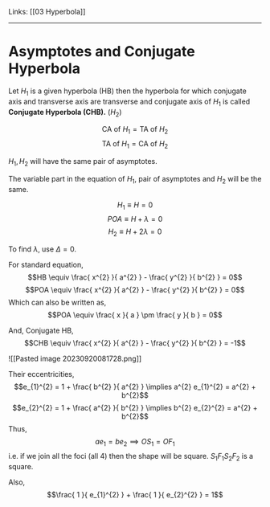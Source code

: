 Links: [[03 Hyperbola]]
___
# Asymptotes and Conjugate Hyperbola 
Let $H_{1}$ is a given hyperbola (HB) then the hyperbola for which conjugate axis and transverse axis are transverse and conjugate axis of $H_{1}$ is called **Conjugate Hyperbola (CHB).** ($H_{2}$)

$$\text{CA of } H_{1} = \text{TA of } H_{2}$$
$$\text{TA of } H_{1} = \text{CA of } H_{2}$$

$H_{1},H_{2}$ will have the same pair of asymptotes. 

The variable part in the equation of $H_{1}$, pair of asymptotes and $H_{2}$ will be the same. 

$$H_{1} \equiv H = 0$$
$$POA \equiv H + \lambda = 0$$
$$H_{2} \equiv H + 2\lambda = 0$$

To find $\lambda$, use $\Delta = 0$. 

For standard equation,
$$HB \equiv \frac{ x^{2} }{ a^{2} } - \frac{ y^{2} }{ b^{2} } = 0$$
$$POA \equiv \frac{ x^{2} }{ a^{2} } - \frac{ y^{2} }{ b^{2} } = 0$$
Which can also be written as,
$$POA \equiv \frac{ x }{ a } \pm \frac{ y }{ b } = 0$$

And, Conjugate HB,
$$CHB \equiv \frac{ x^{2} }{ a^{2} } - \frac{ y^{2} }{ b^{2} } = -1$$

![[Pasted image 20230920081728.png]]

Their eccentricities,
$$e_{1}^{2} = 1 + \frac{ b^{2} }{ a^{2} } \implies a^{2} e_{1}^{2} = a^{2} + b^{2}$$
$$e_{2}^{2} = 1 + \frac{ a^{2} }{ b^{2} } \implies b^{2} e_{2}^{2} = a^{2} + b^{2}$$
Thus,
$$ae_{1} = be_{2} \implies OS_{1} = OF_{1}$$
i.e. if we join all the foci (all 4) then the shape will be square. 
$S_{1}F_{1}S_{2}F_{2}$ is a square. 

Also,
$$\frac{ 1 }{ e_{1}^{2} } + \frac{ 1 }{ e_{2}^{2} } = 1$$

